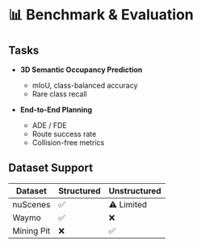 # 📊 Benchmark & Evaluation

## Tasks

- **3D Semantic Occupancy Prediction**
  - mIoU, class-balanced accuracy
  - Rare class recall

- **End-to-End Planning**
  - ADE / FDE
  - Route success rate
  - Collision-free metrics

## Dataset Support

| Dataset | Structured | Unstructured |
|---------|------------|--------------|
| nuScenes | ✅ | ⚠️ Limited |
| Waymo | ✅ | ❌ |
| Mining Pit | ❌ | ✅ |
